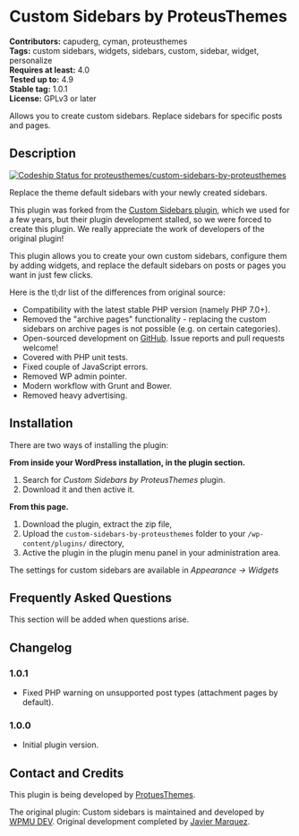 # Custom Sidebars by ProteusThemes #
**Contributors:** capuderg, cyman, proteusthemes  
**Tags:** custom sidebars, widgets, sidebars, custom, sidebar, widget, personalize  
**Requires at least:** 4.0  
**Tested up to:** 4.9  
**Stable tag:** 1.0.1  
**License:** GPLv3 or later  

Allows you to create custom sidebars. Replace sidebars for specific posts and pages.

## Description ##

[ ![Codeship Status for proteusthemes/custom-sidebars-by-proteusthemes](https://codeship.com/projects/11a1d140-3216-0134-6546-4aa210a44804/status?branch=production)](https://codeship.com/projects/164619)

Replace the theme default sidebars with your newly created sidebars.

This plugin was forked from the [Custom Sidebars plugin](https://wordpress.org/plugins/custom-sidebars/), which we used for a few years, but their plugin development stalled, so we were forced to create this plugin. We really appreciate the work of developers of the original plugin!

This plugin allows you to create your own custom sidebars, configure them by adding widgets, and replace the default sidebars on posts or pages you want in just few clicks.

Here is the tl;dr list of the differences from original source:

* Compatibility with the latest stable PHP version (namely PHP 7.0+).
* Removed the "archive pages" functionality - replacing the custom sidebars on archive pages is not possible (e.g. on certain categories).
* Open-sourced development on [GitHub](https://github.com/proteusthemes/custom-sidebars-by-proteusthemes). Issue reports and pull requests welcome!
* Covered with PHP unit tests.
* Fixed couple of JavaScript errors.
* Removed WP admin pointer.
* Modern workflow with Grunt and Bower.
* Removed heavy advertising.

## Installation ##

There are two ways of installing the plugin:

**From inside your WordPress installation, in the plugin section.**

1. Search for *Custom Sidebars by ProteusThemes* plugin.
2. Download it and then active it.

**From this page.**

1. Download the plugin, extract the zip file,
2. Upload the `custom-sidebars-by-proteusthemes` folder to your `/wp-content/plugins/` directory,
3. Active the plugin in the plugin menu panel in your administration area.

The settings for custom sidebars are available in *Appearance -> Widgets*

## Frequently Asked Questions ##

This section will be added when questions arise.

## Changelog ##

### 1.0.1 ###

* Fixed PHP warning on unsupported post types (attachment pages by default).

### 1.0.0 ###

* Initial plugin version.

## Contact and Credits ##

This plugin is being developed by [ProtuesThemes](https://www.proteusthemes.com/).

The original plugin: Custom sidebars is maintained and developed by [WPMU DEV](http://premium.wpmudev.org). Original development completed by [Javier Marquez](http://marquex.es/).
